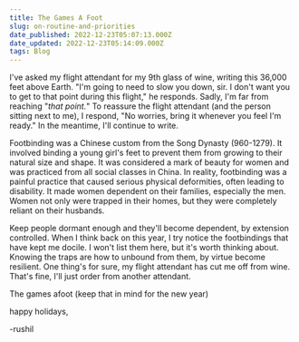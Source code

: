 ```yaml
---
title: The Games A Foot
slug: on-routine-and-priorities
date_published: 2022-12-23T05:07:13.000Z
date_updated: 2022-12-23T05:14:09.000Z
tags: Blog
---
```


I've asked my flight attendant for my 9th glass of wine, writing this 36,000 feet above Earth. "I'm going to need to slow you down, sir. I don't want you to get to that point during this flight," he responds. Sadly, I'm far from reaching "*that point.*" To reassure the flight attendant (and the person sitting next to me), I respond, "No worries, bring it whenever you feel I'm ready." In the meantime, I'll continue to write. 

Footbinding was a Chinese custom from the Song Dynasty (960-1279). It involved binding a young girl's feet to prevent them from growing to their natural size and shape. It was considered a mark of beauty for women and was practiced from all social classes in China. In reality, footbinding was a painful practice that caused serious physical deformities, often leading to disability. It made women dependent on their families, especially the men. Women not only were trapped in their homes, but they were completely reliant on their husbands.

Keep people dormant enough and they'll become dependent, by extension controlled. When I think back on this year, I try notice the footbindings that have kept me docile. I won't list them here, but it's worth thinking about. Knowing the traps are how to unbound from them, by virtue become resilient. One thing's for sure, my flight attendant has cut me off from wine. That's fine, I'll just order from another attendant.

The games afoot (keep that in mind for the new year)

happy holidays,

-rushil
